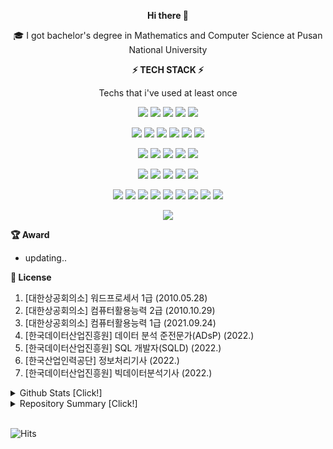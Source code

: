 <div align="center"> 
 
 **Hi there 👋**

<!--
**LEE-Yerim/LEE-Yerim** is a ✨ _special_ ✨ repository because its `README.md` (this file) appears on your GitHub profile.

Here are some ideas to get you started:

- 🔭 I’m currently working on ...
- 🌱 I’m currently learning ...
- 👯 I’m looking to collaborate on ...
- 🤔 I’m looking for help with ...
- 💬 Ask me about ...
- 📫 How to reach me: ...
- 😄 Pronouns: ...
- ⚡ Fun fact: ...
-->
 
 🎓 I got bachelor's degree in Mathematics and Computer Science at Pusan National University
 
 **⚡ TECH STACK ⚡**
 
 Techs that i've used at least once 

<!--
https://simpleicons.org/
-->
 
<img src="https://img.shields.io/badge/C-A8B9CC?style=flat-square&logo=c&logoColor=white"/></a>
<img src="https://img.shields.io/badge/C++-00599C?style=flat-square&logo=C%2B%2B&logoColor=white"/></a>
<img src="https://img.shields.io/badge/VisualStudio-5C2D91?style=flat-square&logo=visualstudio&logoColor=white"/></a>
<img src="https://img.shields.io/badge/VisualStudioCode-007ACC?style=flat-square&logo=visualstudiocode&logoColor=white"/></a>
<img src="https://img.shields.io/badge/EclipseIDEA-2C2255?style=flat-square&logo=eclipseidea&logoColor=white"/></a>

<img src="https://img.shields.io/badge/Python-3766AB?style=flat-square&logo=Python&logoColor=white"/></a>
<img src="https://img.shields.io/badge/Anaconda-44A833?style=flat-square&logo=anaconda&logoColor=white"/></a>
<img src="https://img.shields.io/badge/Jupyter-F37626?style=flat-square&logo=jupyter&logoColor=white"/></a>
<img src="https://img.shields.io/badge/pandas-150458?style=flat-square&logo=pandas&logoColor=white"/></a>
<img src="https://img.shields.io/badge/NumPy-013243?style=flat-square&logo=numpy&logoColor=white"/></a>
<img src="https://img.shields.io/badge/scikit-learn-F7931E?style=flat-square&logo=scikit-learn&logoColor=white"/></a>

<img src="https://img.shields.io/badge/HTML5-E34F26?style=flat-square&logo=html5&logoColor=white"/></a>
<img src="https://img.shields.io/badge/CSS3-1572B6?style=flat-square&logo=css3&logoColor=white"/></a>
<img src="https://img.shields.io/badge/JavaScript-F7DF1E?style=flat-square&logo=javascript&logoColor=white"/></a> 
<img src="https://img.shields.io/badge/Java-007396?style=flat-square&logo=java&logoColor=white"/></a> 
<img src="https://img.shields.io/badge/IntelliJIDEA-000000?style=flat-square&logo=intellijidea&logoColor=white"/></a> 

<img src="https://img.shields.io/badge/Ruby-CC342D?style=flat-square&logo=ruby&logoColor=white"/></a> 
<img src="https://img.shields.io/badge/Swift-FA7343?style=flat-square&logo=swift&logoColor=white"/></a> 
<img src="https://img.shields.io/badge/Linux-FCC624?style=flat-square&logo=linux&logoColor=white"/></a> 
<img src="https://img.shields.io/badge/MySQL-4479A1?style=flat-square&logo=mysql&logoColor=white"/></a> 
<img src="https://img.shields.io/badge/MriaDB-003545?style=flat-square&logo=mariadb&logoColor=white"/></a>

<img src="https://img.shields.io/badge/Xcode-147EFB?style=flat-square&logo=xcode&logoColor=white"/></a>
<img src="https://img.shields.io/badge/Postman-FF6C37?style=flat-square&logo=postman&logoColor=white"/></a>
<img src="https://img.shields.io/badge/Homebrew-FBB040?style=flat-square&logo=homebrew&logoColor=white"/></a>
<img src="https://img.shields.io/badge/MicrosoftAzure-0078D4?style=flat-square&logo=microsoftazure&logoColor=white"/></a>
<img src="https://img.shields.io/badge/AzureDataExplorer-0078D4?style=flat-square&logo=azuredataexplorer&logoColor=white"/></a>
<img src="https://img.shields.io/badge/AzureFunctions-0062AD?style=flat-square&logo=azurefunctions&logoColor=white"/></a>
<img src="https://img.shields.io/badge/AzureDevOps-0078D7?style=flat-square&logo=azuredevops&logoColor=white"/></a>
<img src="https://img.shields.io/badge/Jenkins-D24939?style=flat-square&logo=jenkins&logoColor=white"/></a>
<img src="https://img.shields.io/badge/Docker-2496ED?style=flat-square&logo=docker&logoColor=white"/></a>

<img src="https://img.shields.io/badge/GitHub-181717?style=flat-square&logo=github&logoColor=white"/></a>

<!--
[![Top Langs](https://github-readme-stats.vercel.app/api/top-langs/?username=plumwiserim)](https://github.com/anuraghazra/github-readme-stats)
-->

 </div>

**🏆 Award**
- updating..

**📃 License**
1. [대한상공회의소] 워드프로세서 1급 (2010.05.28)
2. [대한상공회의소] 컴퓨터활용능력 2급 (2010.10.29)
3. [대한상공회의소] 컴퓨터활용능력 1급 (2021.09.24)
4. [한국데이터산업진흥원] 데이터 분석 준전문가(ADsP) (2022.)
5. [한국데이터산업진흥원] SQL 개발자(SQLD) (2022.)
6. [한국산업인력공단] 정보처리기사 (2022.)
7. [한국데이터산업진흥원] 빅데이터분석기사 (2022.)


<details><summary> Github Stats [Click!]</summary>

  <br/>
 
[![Anurag's github stats](https://github-readme-stats.vercel.app/api?username=plumwiserim)](https://github.com/anuraghazra/github-readme-stats)

</details>

<details><summary> Repository Summary [Click!]</summary>
 <p>
  
🏫 PNU classes 
   1. 컴퓨팅사고
   2. [Python] 기초컴퓨터프로그래밍 
   3. [Python] 컴퓨터시스템입문 [repo](https://github.com/plumwiserim/Python_Programming) 
   4. [Python] 수학적 프로그래밍 [repo](https://github.com/plumwiserim/Python-Programming-2)
   5. [C++] C++ 프로그래밍 [repo](https://github.com/plumwiserim/CPP-Programming) 
   6. [HTML] 소프트웨어융합기초 1 [repo](https://github.com/plumwiserim/html-programming)
   7. [DA] 소프트웨어융합기초 2 [repo](https://github.com/plumwiserim/data-analysis)
   8. [DS] 소프트웨어융합기초 3 
   9. [DS] 자료구조
  
  <br/>
  
📚 NEXT-STEP missions 
   1. [Java] baseball-game precourse [repo](https://github.com/plumwiserim/java-baseball-precourse)
   2. [Java] racingcar-game [repo](https://github.com/plumwiserim/java-racingcar)
   3. [Java] lotto [repo](https://github.com/plumwiserim/java-lotto)
   4. [Java] blackjack [repo](https://github.com/plumwiserim/java-blackjack)
   5. [Java] chess
  
  <br/>
  
📚 소프트웨어교육센터
  1. [Linux] 오픈소스SW특강「오픈소스를 활용한 프로그래밍 과정」 [repo](https://github.com/plumwiserim/Linux-Programming)
  2. [Data-Analysis] [PNU AI 아카데미] 데이터분석 입문과 응용 [repo](https://github.com/plumwiserim/data-analysis-2)
  3. [Swift] SW전공자를 위한 개발자 과정 「Swift 기반 iOS 모바일 개발」 [repo](https://github.com/plumwiserim/Swift-programming)
  4. [Swift] SW전공자를 위한 개발자 과정 『iOS Hands-On Project - Dogstagram』 [repo](https://github.com/plumwiserim/Swift-programming-2)
  5. [R] 여대생 취업역량개발 프로그램 한국자격기술인증원 DB분석전문가 [repo](https://github.com/plumwiserim/R-programming)
    
  <br/>
  
✏️ STUDY 
   1. next-step [repo](https://github.com/plumwiserim/nextstep)
   2. tech-course talk 
   3. [Coding-Test] backjoon [repo](https://github.com/plumwiserim/baekjoon)
   4. [Coding-Test] programmers [repo](https://github.com/plumwiserim/programmers) 
   5. [Algorithm] 알고리즘 스터디
   6. [Spring] 패스트캠퍼스 스프링의 정석 [repo](https://github.com/plumwiserim/spring_basic) 
   7. [WikiDocs] 딥러닝을 이용한 자연어 처리 입문
  
 </p>
 </details>
 
  <br/>
  
![Hits](https://hits.seeyoufarm.com/api/count/incr/badge.svg?url=https%3A%2F%2Fgithub.com%2Fplumwiserim&count_bg=%2379C83D&title_bg=%23555555&icon=&icon_color=%23E7E7E7&title=hits&edge_flat=false)
